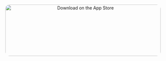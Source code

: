 <div align="center">
  <a href="https://apps.apple.com/us/app/allin/id6446078092" style="display: inline-block; overflow: hidden; border-radius: 13px; width: 500px; height: 166px;"><img src="https://tools.applemediaservices.com/api/badges/download-on-the-app-store/black/en-US?size=500x166&amp" alt="Download on the App Store" style="border-radius: 13px; width: 500px; height: 166px;"></a>
</div>

